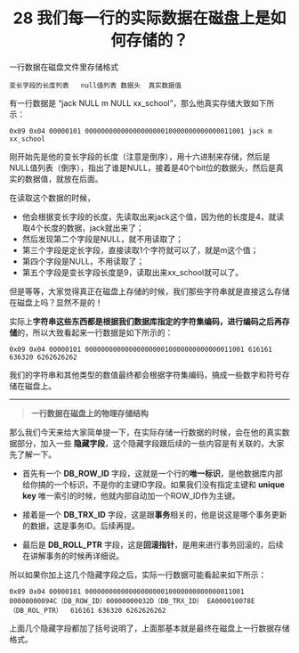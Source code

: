 <h1 align="center">28 我们每一行的实际数据在磁盘上是如何存储的？</h1>



一行数据在磁盘文件里存储格式

```
变长字段的长度列表	null值列表	数据头	 真实数据值
```

有一行数据是 “jack NULL m NULL xx_school”，那么他真实存储大致如下所示：

```
0x09 0x04 00000101 0000000000000000000010000000000000011001 jack m xx_school
```

刚开始先是他的变长字段的长度（注意是倒序），用十六进制来存储，然后是NULL值列表（倒序），指出了谁是NULL，接着是40个bit位的数据头，然后是真实的数据值，就放在后面。

在读取这个数据的时候，

- 他会根据变长字段的长度，先读取出来jack这个值，因为他的长度是4，就读取4个长度的数据，jack就出来了；
- 然后发现第二个字段是NULL，就不用读取了；
- 第三个字段是定长字段，直接读取1个字符就可以了，就是m这个值；
- 第四个字段是NULL，不用读取了；
- 第五个字段是变长字段长度是9，读取出来xx_school就可以了。

但是等等，大家觉得真正在磁盘上存储的时候，我们那些字符串就是直接这么存储在磁盘上吗？显然不是的！

实际上**字符串这些东西都是根据我们数据库指定的字符集编码，进行编码之后再存储**的，所以大致看起来一行数据是如下所示的：

```
0x09 0x04 00000101 0000000000000000000010000000000000011001 616161 636320 6262626262
```

我们的字符串和其他类型的数值最终都会根据字符集编码，搞成一些数字和符号存储在磁盘上。

---

> **一行数据在磁盘上的物理存储结构**
>
> 

那么我们今天来给大家简单提一下，在实际存储一行数据的时候，会在他的真实数据部分，加入一些 **隐藏字段**，这个隐藏字段跟后续的一些内容是有关联的，大家先了解一下。

- 首先有一个 **DB_ROW_ID** 字段，这就是一个行的**唯一标识**，是他数据库内部给你搞的一个标识，不是你的主键ID字段。如果我们没有指定主键和  **unique key** 唯一索引的时候，他就内部自动加一个ROW_ID作为主键。

- 接着是一个 **DB_TRX_ID** 字段，这是跟**事务**相关的，他是说这是哪个事务更新的数据，这是事务ID。后续再提。
- 最后是 **DB_ROLL_PTR** 字段，这是**回滚指针**，是用来进行事务回滚的，后续在讲解事务的时候再详细说。

所以如果你加上这几个隐藏字段之后，实际一行数据可能看起来如下所示：

```
0x09 0x04 00000101 0000000000000000000010000000000000011001 00000000094C（DB_ROW_ID）00000000032D（DB_TRX_ID） EA000010078E（DB_ROL_PTR）  616161 636320 6262626262
```

上面几个隐藏字段都加了括号说明了，上面那基本就是最终在磁盘上一行数据存储格式。



